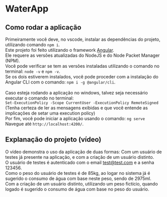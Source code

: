 # WaterApp

## Como rodar a aplicação

Primeiramente você deve, no vscode, instalar as dependências do projeto, utilizando comando `npm i`.
<br> Este projeto foi feito utilizando o framework [Angular](https://angular.io/).
<br> Ele requere as versões atualizadas do NodeJS e do Node Packet Manager (NPM).
<br> Você pode verificar se tem as versões instaladas utilizando o comando no terminal: `node -v` e `npm -v`.
<br> Se os dois estiverem instalados, você pode proceder com a instalação do Angular CLI com o comando: `npm i -g @angular/cli`.
<br>
<br> Caso esteja rodando a aplicação no windows, talvez seja necessário executar o comando no terminal:
<br> `Set-ExecutionPolicy -Scope CurrentUser -ExecutionPolicy RemoteSigned`
<br> (Tenha certeza de ler as mensagens exibidas e que você entende as implicações de setar uma execution policy)
<br> Por fim, você pode iniciar a aplicação usando o comando: `ng serve`
<br> Navegue até `http://localhost:4200/`.

## Explanação do projeto (vídeo)

O vídeo demonstra o uso da aplicação de duas formas: Com um usuário de testes já presente na aplicação, e com a criação de um usuário distinto.
<br>O usuário de testes é autenticado com o email test@test.com e a senha 123456.
<br>Como o peso do usuário de testes é de 85kg, ao logar no sistema já é sugerido o consumo de água com base neste peso, sendo de 2975ml.
<br>Com a criação de um usuário distinto, utilizando um peso fictício, quando logado é sugerido o consumo de água com base no peso do usuário.
